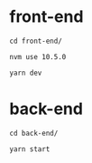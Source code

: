 # front-end
```
cd front-end/

nvm use 10.5.0

yarn dev
```

# back-end
```
cd back-end/

yarn start
```